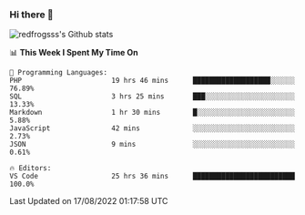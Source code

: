 ### Hi there 👋

<img src="https://github-readme-stats.vercel.app/api?username=redfrogsss&show_icons=true" alt="redfrogsss's Github stats"></img>

<!--START_SECTION:waka-->
📊 **This Week I Spent My Time On** 

```text
💬 Programming Languages: 
PHP                      19 hrs 46 mins      ███████████████████░░░░░░   76.89% 
SQL                      3 hrs 25 mins       ███░░░░░░░░░░░░░░░░░░░░░░   13.33% 
Markdown                 1 hr 30 mins        █░░░░░░░░░░░░░░░░░░░░░░░░   5.88% 
JavaScript               42 mins             ░░░░░░░░░░░░░░░░░░░░░░░░░   2.73% 
JSON                     9 mins              ░░░░░░░░░░░░░░░░░░░░░░░░░   0.61%

🔥 Editors: 
VS Code                  25 hrs 36 mins      █████████████████████████   100.0%

```


 Last Updated on 17/08/2022 01:17:58 UTC
<!--END_SECTION:waka-->